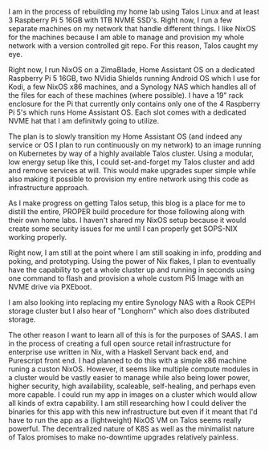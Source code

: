 I am in the process of rebuilding my home lab using Talos Linux and at least 3 Raspberry Pi 5 16GB with 1TB NVME SSD's.  Right now, I run a few separate machines on my network that handle different things. I like NixOS for the machines because I am able to manage and provision my whole network with a version controlled git repo. For this reason, Talos caught my eye.

Right now, I run NixOS on a ZimaBlade, Home Assistant OS on a dedicated Raspberry Pi 5 16GB, two NVidia Shields running Android OS which I use for Kodi, a few NixOS x86 machines, and a Synology NAS which handles all of the files for each of these machines (where possible).  I have a 19" rack enclosure for the Pi that currently only contains only one of the 4 Raspberry Pi 5's which runs Home Assistant OS. Each slot comes with a dedicated NVME hat that I am definitwly going to utilize.   

The plan is to slowly transition my Home Assistant OS (and indeed any service or OS I plan to run continuously on my network) to an image running on Kubernetes by way of a highly available Talos cluster.  Using a modular, low energy setup like this, I could set-and-forget my Talos cluster and add and remove services at will. This would make upgrades super simple while also making it possible to provision my entire network using this code as infrastructure approach.  

As I make progress on getting Talos setup, this blog is a place for me to distill the entire, PROPER build procedure for those following along with their own home labs.  I haven't shared my NixOS setup because it would create some security issues for me until I can properly get SOPS-NIX working properly.

Right now, I am still at the point where I am still soaking in info, prodding and poking, and prototyping. Using the power of Nix flakes, I plan to eventually have the capability to get a whole cluster up and running in seconds using one command to flash and provision a whole custom Pi5 Image with an NVME drive via PXEboot.  

I am also looking into replacing my entire Synology NAS with a Rook CEPH storage cluster but I also hear of "Longhorn" which also does distributed storage.  

The other reason I want to learn all of this is for the purposes of SAAS. I am in the process of creating a full open source retail infrastructure for enterprise use written in Nix, with a Haskell Servant back end, and Purescript front end.  I had planned to do this with a simple x86 machine runing a custon NixOS. However, it seems like multiple compute modules in a cluster would be vastly easier to manage while also being lower power, higher security, high availability, scaleable, self-healing, and perhaps even more capable.  I could run my app in images on a cluster which would allow all kinds of extra capability.  I am still researching how I could deliver the binaries for this app with this new infrastructure but even if it meant that I'd have to run the app as a (lightweight) NixOS VM on Talos seems really powerful.  The decentralized nature of K8S as well as the minimalist nature of Talos promises to make no-downtime upgrades relatively painless.  

